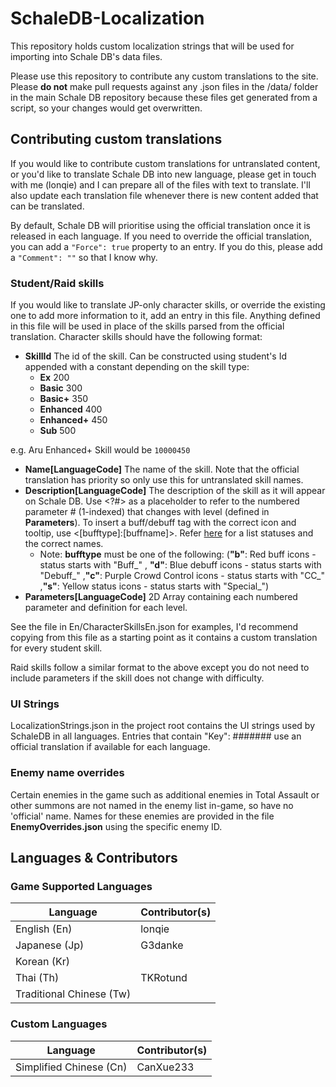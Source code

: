 # SchaleDB-Localization

This repository holds custom localization strings that will be used for importing into Schale DB's data files.

Please use this repository to contribute any custom translations to the site. Please **do not** make pull requests against any .json files in the /data/ folder in the main Schale DB repository because these files get generated from a script, so your changes would get overwritten.

## Contributing custom translations

If you would like to contribute custom translations for untranslated content, or you'd like to translate Schale DB into new language, please get in touch with me (lonqie) and I can prepare all of the files with text to translate. I'll also update each translation file whenever there is new content added that can be translated.

By default, Schale DB will prioritise using the official translation once it is released in each language. If you need to override the official translation, you can add a `"Force": true` property to an entry. If you do this, please add a `"Comment": ""` so that I know why.

### Student/Raid skills

If you would like to translate JP-only character skills, or override the existing one to add more information to it, add an entry in this file. Anything defined in this file will be used in place of the skills parsed from the official translation. Character skills should have the following format:

- **SkillId** The id of the skill. Can be constructed using student's Id appended with a constant depending on the skill type:
    - **Ex** 200
    - **Basic** 300
    - **Basic+** 350
    - **Enhanced** 400
    - **Enhanced+** 450
    - **Sub** 500

e.g. Aru Enhanced+ Skill would be `10000450`
- **Name\[LanguageCode\]** The name of the skill. Note that the official translation has priority so only use this for untranslated skill names.
- **Description\[LanguageCode\]** The description of the skill as it will appear on Schale DB. Use \<?#\> as a placeholder to refer to the numbered parameter # (1-indexed) that changes with level (defined in **Parameters**). To insert a buff/debuff tag with the correct icon and tooltip, use <\[bufftype\]:\[buffname\]>. Refer [here](https://github.com/lonqie/SchaleDB/tree/main/images/buff) for a list statuses and the correct names.
   - Note: **bufftype** must be one of the following: (**"b"**: Red buff icons - status starts with "Buff_" , **"d"**: Blue debuff icons - status starts with "Debuff_" ,**"c"**: Purple Crowd Control icons - status starts with "CC_" ,**"s"**: Yellow status icons - status starts with "Special_")
- **Parameters\[LanguageCode\]** 2D Array containing each numbered parameter and definition for each level.

See the file in En/CharacterSkillsEn.json for examples, I'd recommend copying from this file as a starting point as it contains a custom translation for every student skill.

Raid skills follow a similar format to the above except you do not need to include parameters if the skill does not change with difficulty.

### UI Strings

LocalizationStrings.json in the project root contains the UI strings used by SchaleDB in all languages. Entries that contain "Key": ####### use an official translation if available for each language.

### Enemy name overrides

Certain enemies in the game such as additional enemies in Total Assault or other summons are not named in the enemy list in-game, so have no 'official' name. Names for these enemies are provided in the file **EnemyOverrides.json** using the specific enemy ID.

## Languages & Contributors

### Game Supported Languages
| Language | Contributor(s) |
| --- | --- |
| English (En) | lonqie |
| Japanese (Jp) | G3danke |
| Korean (Kr) | |
| Thai (Th) | TKRotund |
| Traditional Chinese (Tw) |  |

### Custom Languages
| Language | Contributor(s) |
| --- | --- |
| Simplified Chinese (Cn) | CanXue233 |
